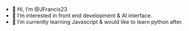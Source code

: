 - 👋 Hi, I’m @JFrancis23
- 👀 I’m interested in front end development & AI interface.
- 🌱 I’m currently learning Javascript & would like to learn python after.

<!---
JFrancis23/JFrancis23 is a ✨ special ✨ repository because its `README.md` (this file) appears on your GitHub profile.
You can click the Preview link to take a look at your changes.
--->
